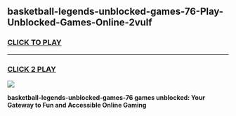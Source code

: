 
## basketball-legends-unblocked-games-76-Play-Unblocked-Games-Online-2vulf
<h3>
<a href="https://premium76.site?title=basketball-legends-unblocked-games-76&ref=25A">CLICK TO PLAY</a></h3>
<hr>

<h3>
<a href="https://premium76.site?title=basketball-legends-unblocked-games-76&ref=25A">CLICK 2 PLAY</a>
  
</h3>

<a href="https://premium76.site?title=basketball-legends-unblocked-games-76&ref=25A"><img src="https://clearcache.store/games.png"></a>


**basketball-legends-unblocked-games-76 games unblocked: Your Gateway to Fun and Accessible Online Gaming**
